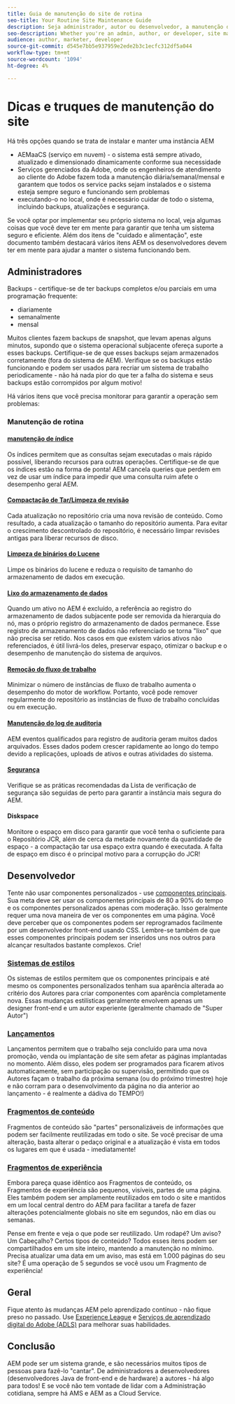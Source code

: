 ```yaml
---
title: Guia de manutenção do site de rotina
seo-title: Your Routine Site Maintenance Guide
description: Seja administrador, autor ou desenvolvedor, a manutenção do site toca cada aspecto da instância do AEM Sites. Use este guia para garantir que sua estratégia seja configurada para ser bem-sucedida.
seo-description: Whether you're an admin, author, or developer, site maintenance touches every aspect of your AEM Sites instance. Use this guide to ensure your strategy is set up for success.
audience: author, marketer, developer
source-git-commit: d545e7bb5e937959e2ede2b3c1ecfc312df5a044
workflow-type: tm+mt
source-wordcount: '1094'
ht-degree: 4%

---
```



# Dicas e truques de manutenção do site

Há três opções quando se trata de instalar e manter uma instância AEM

* AEMaaCS (serviço em nuvem) - o sistema está sempre ativado, atualizado e dimensionado dinamicamente conforme sua necessidade
* Serviços gerenciados da Adobe, onde os engenheiros de atendimento ao cliente do Adobe fazem toda a manutenção diária/semanal/mensal e garantem que todos os service packs sejam instalados e o sistema esteja sempre seguro e funcionando sem problemas
* executando-o no local, onde é necessário cuidar de todo o sistema, incluindo backups, atualizações e segurança.

Se você optar por implementar seu próprio sistema no local, veja algumas coisas que você deve ter em mente para garantir que tenha um sistema seguro e eficiente. Além dos itens de &quot;cuidado e alimentação&quot;, este documento também destacará vários itens AEM os desenvolvedores devem ter em mente para ajudar a manter o sistema funcionando bem.

## Administradores

Backups - certifique-se de ter backups completos e/ou parciais em uma programação frequente:

* diariamente
* semanalmente
* mensal

Muitos clientes fazem backups de snapshot, que levam apenas alguns minutos, supondo que o sistema operacional subjacente ofereça suporte a esses backups. Certifique-se de que esses backups sejam armazenados corretamente (fora do sistema de AEM). Verifique se os backups estão funcionando e podem ser usados para recriar um sistema de trabalho periodicamente - não há nada pior do que ter a falha do sistema e seus backups estão corrompidos por algum motivo!

Há vários itens que você precisa monitorar para garantir a operação sem problemas:

### Manutenção de rotina

#### [manutenção de índice](https://experienceleague.adobe.com/docs/experience-manager-65/deploying/practices/best-practices-for-queries-and-indexing.html?lang=pt-BR)

Os índices permitem que as consultas sejam executadas o mais rápido possível, liberando recursos para outras operações. Certifique-se de que os índices estão na forma de ponta! AEM cancela queries que perdem em vez de usar um índice para impedir que uma consulta ruim afete o desempenho geral AEM.

#### [Compactação de Tar/Limpeza de revisão](https://experienceleague.adobe.com/docs/experience-manager-65/deploying/deploying/revision-cleanup.html?lang=en)

Cada atualização no repositório cria uma nova revisão de conteúdo. Como resultado, a cada atualização o tamanho do repositório aumenta. Para evitar o crescimento descontrolado do repositório, é necessário limpar revisões antigas para liberar recursos de disco.

#### [Limpeza de binários do Lucene](https://experienceleague.adobe.com/docs/experience-manager-64/administering/operations/operations-dashboard.html?lang=en#automated-maintenance-tasks)

Limpe os binários do lucene e reduza o requisito de tamanho do armazenamento de dados em execução.

#### [Lixo do armazenamento de dados](https://experienceleague.adobe.com/docs/experience-manager-64/administering/operations/data-store-garbage-collection.html?lang=en)

Quando um ativo no AEM é excluído, a referência ao registro do armazenamento de dados subjacente pode ser removida da hierarquia do nó, mas o próprio registro do armazenamento de dados permanece. Esse registro de armazenamento de dados não referenciado se torna &quot;lixo&quot; que não precisa ser retido. Nos casos em que existem vários ativos não referenciados, é útil livrá-los deles, preservar espaço, otimizar o backup e o desempenho de manutenção do sistema de arquivos.

#### [Remoção do fluxo de trabalho](https://experienceleague.adobe.com/docs/experience-manager-64/administering/operations/workflows-administering.html?lang=en)

Minimizar o número de instâncias de fluxo de trabalho aumenta o desempenho do motor de workflow. Portanto, você pode remover regularmente do repositório as instâncias de fluxo de trabalho concluídas ou em execução.

#### [Manutenção do log de auditoria](https://experienceleague.adobe.com/docs/experience-manager-64/administering/operations/operations-audit-log.html?lang=en)

AEM eventos qualificados para registro de auditoria geram muitos dados arquivados. Esses dados podem crescer rapidamente ao longo do tempo devido a replicações, uploads de ativos e outras atividades do sistema.

#### [Segurança](https://experienceleague.adobe.com/docs/experience-manager-65/administering/security/security-checklist.html?lang=en)

Verifique se as práticas recomendadas da Lista de verificação de segurança são seguidas de perto para garantir a instância mais segura do AEM.

#### Diskspace

Monitore o espaço em disco para garantir que você tenha o suficiente para o Repositório JCR, além de cerca da metade novamente da quantidade de espaço - a compactação tar usa espaço extra quando é executada. A falta de espaço em disco é o principal motivo para a corrupção do JCR!

## Desenvolvedor

Tente não usar componentes personalizados - use [componentes principais](https://www.aemcomponents.dev/). Sua meta deve ser usar os componentes principais de 80 a 90% do tempo e os componentes personalizados apenas com moderação. Isso geralmente requer uma nova maneira de ver os componentes em uma página. Você deve perceber que os componentes podem ser reprogramados facilmente por um desenvolvedor front-end usando CSS. Lembre-se também de que esses componentes principais podem ser inseridos uns nos outros para alcançar resultados bastante complexos. Crie!

### [Sistemas de estilos](https://experienceleague.adobe.com/docs/experience-manager-65/authoring/siteandpage/style-system.html?lang=en)

Os sistemas de estilos permitem que os componentes principais e até mesmo os componentes personalizados tenham sua aparência alterada ao critério dos Autores para criar componentes com aparência completamente nova. Essas mudanças estilísticas geralmente envolvem apenas um designer front-end e um autor experiente (geralmente chamado de &quot;Super Autor&quot;)

### [Lançamentos](https://experienceleague.adobe.com/docs/experience-manager-cloud-service/content/sites/authoring/launches/overview.html?lang=en)

Lançamentos permitem que o trabalho seja concluído para uma nova promoção, venda ou implantação de site sem afetar as páginas implantadas no momento. Além disso, eles podem ser programados para ficarem ativos automaticamente, sem participação ou supervisão, permitindo que os Autores façam o trabalho da próxima semana (ou do próximo trimestre) hoje e não corram para o desenvolvimento da página no dia anterior ao lançamento - é realmente a dádiva do TEMPO!)

### [Fragmentos de conteúdo](https://experienceleague.adobe.com/docs/experience-manager-64/assets/fragments/content-fragments.html?lang=en)

Fragmentos de conteúdo são &quot;partes&quot; personalizáveis de informações que podem ser facilmente reutilizadas em todo o site. Se você precisar de uma alteração, basta alterar o pedaço original e a atualização é vista em todos os lugares em que é usada - imediatamente!

### [Fragmentos de experiência](https://experienceleague.adobe.com/docs/experience-manager-learn/sites/experience-fragments/experience-fragments-feature-video-use.html?lang=en)

Embora pareça quase idêntico aos Fragmentos de conteúdo, os Fragmentos de experiência são pequenos, visíveis, partes de uma página. Eles também podem ser amplamente reutilizados em todo o site e mantidos em um local central dentro do AEM para facilitar a tarefa de fazer alterações potencialmente globais no site em segundos, não em dias ou semanas.

Pense em frente e veja o que pode ser reutilizado. Um rodapé? Um aviso? Um Cabeçalho? Certos tipos de conteúdo? Todos esses itens podem ser compartilhados em um site inteiro, mantendo a manutenção no mínimo. Precisa atualizar uma data em um aviso, mas está em 1.000 páginas do seu site? É uma operação de 5 segundos se você usou um Fragmento de experiência!

## Geral

Fique atento às mudanças AEM pelo aprendizado contínuo - não fique preso no passado. Use [Experience League](https://experienceleague.adobe.com/docs/experience-manager-learn/sites/overview.html?lang=en) e [Serviços de aprendizado digital do Adobe (ADLS)](https://learning.adobe.com/) para melhorar suas habilidades.

## Conclusão

AEM pode ser um sistema grande, e são necessários muitos tipos de pessoas para fazê-lo &quot;cantar&quot;. De administradores a desenvolvedores (desenvolvedores Java de front-end e de hardware) a autores - há algo para todos! E se você não tem vontade de lidar com a Administração cotidiana, sempre há AMS e AEM as a Cloud Service.
